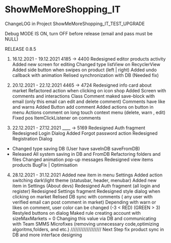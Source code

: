 # ShowMeMoreShopping_IT
ChangeLOG in Project ShowMeMoreShopping_IT_TEST_UPGRADE

Debug MODE IS ON, turn OFF before release (email and pass must be NULL)

RELEASE 0.8.5 

1. 16.12.2021 - 19.12.2021 				4185 -> 4400 
Redesigned editor products activity
Added new screen for editing
Changed type listView on RecyclerView
Added side button when swipes on product (left | right)
Added undo callback with animation
Relised synchronization with DB (Needed fix)

2. 20.12.2021 - 22.12.2021				4465 -> 4724
Redesigned info card about market
Refactored action when clicking on icon shop
Added Screen with comments and interactions
Class Comment maked save-block with email (only this email can edit and delete comment)
Comments have like and warns
Added Button add comment
Added actions on button in menu
Actions comment on long touch context menu (delete, warn , edit)
Fixed pos ItemClickListener on comments

3. 22.12.2021 -  27.12.2021				 ____ -> 5169
Redesigned Auth fragment
Redesigned Login Dialog 
Added Forgot password action
Redesigned Registration Dialog
- Changed type saving DB (User have saveInDB saveFromDB)
- Released All system saving in DB and FromDB
Refactoring folders and files
Changed animation pop-up messages 
Redesigned view items products
BugFix | Optimisation

4. 28.12.2021 - 31.12.2021
Added new item in menu Settings
Added action switching dark\light theme (statusbar, header, menubar)
Added new item in Settings (About devs)
Redesigned Auth fragment (all login and register)
Redesigned Settings fragment
Redesigned style dialog when clicking on market
Relised DB sync with comments ( any user with verified email can post comment in market) 
Depending with warn or likes on comment, user color can be changed (-3 < RED) (GREEN > 3) 
Restyled buttons on dialog
Maked rule creating account with sizeMaxMarkets = 0
Changing this value via DB and communicating with Team SMMS
Microfixes (removing unnecessary code,optimizing algoritms,folders, and etc.)
///////////////////
Next Step fix product sync in DB and more interface designing 
